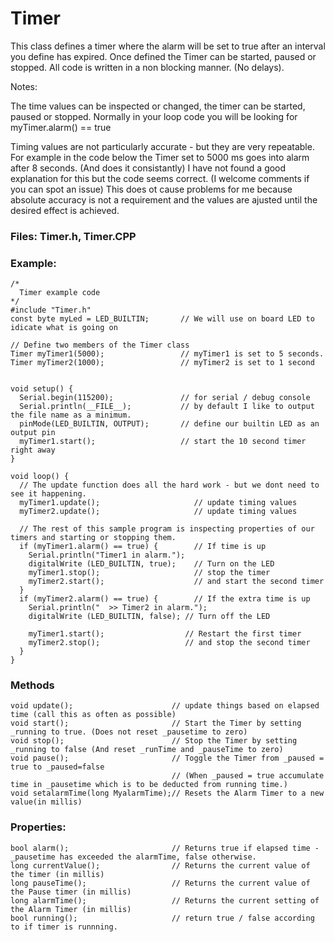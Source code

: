 # Timer

This class defines a timer where the alarm will be set to true after an interval you define has expired.
Once defined the Timer can be started, paused or stopped. All code is written in a non blocking manner. (No delays).

Notes:

The time values can be inspected or changed, the timer can be started, paused or stopped.
Normally in your loop code you will be looking for myTimer.alarm() == true

Timing values are not particularly accurate - but they are very repeatable.
For example in the code below the Timer set to 5000 ms goes into alarm after 8 seconds. (And does it consistantly)
I have not found a good explanation for this but the code seems correct. (I welcome comments if you can spot an issue)
This does ot cause problems for me because absolute accuracy is not a requirement and the values are ajusted until the desired effect is achieved.

### Files: Timer.h, Timer.CPP

### Example: 

    /*
      Timer example code
    */
    #include "Timer.h"
    const byte myLed = LED_BUILTIN;       // We will use on board LED to idicate what is going on

    // Define two members of the Timer class
    Timer myTimer1(5000);                 // myTimer1 is set to 5 seconds.
    Timer myTimer2(1000);                 // myTimer2 is set to 1 second


    void setup() {
      Serial.begin(115200);               // for serial / debug console
      Serial.println(__FILE__);           // by default I like to output the file name as a minimum.
      pinMode(LED_BUILTIN, OUTPUT);       // define our builtin LED as an output pin
      myTimer1.start();                   // start the 10 second timer right away
    }

    void loop() {
      // The update function does all the hard work - but we dont need to see it happening.
      myTimer1.update();                     // update timing values
      myTimer2.update();                     // update timing values

      // The rest of this sample program is inspecting properties of our timers and starting or stopping them.
      if (myTimer1.alarm() == true) {        // If time is up
        Serial.println("Timer1 in alarm.");
        digitalWrite (LED_BUILTIN, true);    // Turn on the LED
        myTimer1.stop();                     // stop the timer
        myTimer2.start();                    // and start the second timer
      }
      if (myTimer2.alarm() == true) {        // If the extra time is up
        Serial.println("  >> Timer2 in alarm.");
        digitalWrite (LED_BUILTIN, false); // Turn off the LED

        myTimer1.start();                  // Restart the first timer
        myTimer2.stop();                   // and stop the second timer
      }
    }



### Methods
    void update();                      // update things based on elapsed time (call this as often as possible)
    void start();                       // Start the Timer by setting _running to true. (Does not reset _pausetime to zero)
    void stop();                        // Stop the Timer by setting _running to false (And reset _runTime and _pauseTime to zero)
    void pause();                       // Toggle the Timer from _paused = true to _paused=false 
                                        // (When _paused = true accumulate time in _pausetime which is to be deducted from running time.)
    void setalarmTime(long MyalarmTime);// Resets the Alarm Timer to a new value(in millis)
    
### Properties:
    bool alarm();                       // Returns true if elapsed time - _pausetime has exceeded the alarmTime, false otherwise.
    long currentValue();                // Returns the current value of the timer (in millis)
    long pauseTime();                   // Returns the current value of the Pause timer (in millis)
    long alarmTime();                   // Returns the current setting of the Alarm Timer (in millis)
    bool running();                     // return true / false according to if timer is runnning.
 